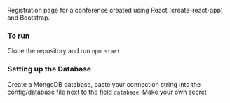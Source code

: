 Registration page for a conference created using React (create-react-app) and Bootstrap.

### To run
Clone the repository and run `npm start`

### Setting up the Database
Create a MongoDB database, paste your connection string into the config/database file next to the field `database`. Make your own secret


